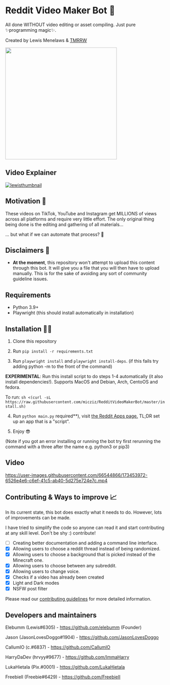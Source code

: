 # Reddit Video Maker Bot 🎥

All done WITHOUT video editing or asset compiling. Just pure ✨programming magic✨.

Created by Lewis Menelaws & [TMRRW](https://tmrrwinc.ca)

<a target="_blank" href="https://tmrrwinc.ca">
<picture>
  <source media="(prefers-color-scheme: dark)" srcset="https://user-images.githubusercontent.com/6053155/170528535-e274dc0b-7972-4b27-af22-637f8c370133.png">
  <source media="(prefers-color-scheme: light)" srcset="https://user-images.githubusercontent.com/6053155/170528582-cb6671e7-5a2f-4bd4-a048-0e6cfa54f0f7.png">
  <img src="https://user-images.githubusercontent.com/6053155/170528582-cb6671e7-5a2f-4bd4-a048-0e6cfa54f0f7.png" width="350">
</picture>

</a>

## Video Explainer

[![lewisthumbnail](https://user-images.githubusercontent.com/6053155/173631669-1d1b14ad-c478-4010-b57d-d79592a789f2.png)
](https://www.youtube.com/watch?v=3gjcY_00U1w)

## Motivation 🤔

These videos on TikTok, YouTube and Instagram get MILLIONS of views across all platforms and require very little effort.
The only original thing being done is the editing and gathering of all materials...

... but what if we can automate that process? 🤔

## Disclaimers 🚨

- **At the moment**, this repository won't attempt to upload this content through this bot. It will give you a file that
  you will then have to upload manually. This is for the sake of avoiding any sort of community guideline issues.

## Requirements

- Python 3.9+
- Playwright (this should install automatically in installation)

## Installation 👩‍💻

1. Clone this repository

2. Run `pip install -r requirements.txt`

3. Run `playwright install` and `playwright install-deps`. (if this fails try adding python -m to the front of the command)

**EXPERIMENTAL**: Run this install script to do steps 1-4 automatically (it also install dependencies!). Supports MacOS and Debian, Arch, CentoOS and fedora.

To run: `sh <(curl -sL https://raw.githubusercontent.com/micziz/RedditVideoMakerBot/master/install.sh)`

4. Run `python main.py`
   required\*\*), visit [the Reddit Apps page.](https://www.reddit.com/prefs/apps) TL;DR set up an app that is a "script".

5. Enjoy 😎

(Note if you got an error installing or running the bot try first rerunning the command with a three after the name e.g. python3 or pip3)

## Video

<https://user-images.githubusercontent.com/66544866/173453972-6526e4e6-c6ef-41c5-ab40-5d275e724e7c.mp4>

## Contributing & Ways to improve 📈

In its current state, this bot does exactly what it needs to do. However, lots of improvements can be made.

I have tried to simplify the code so anyone can read it and start contributing at any skill level. Don't be shy :) contribute!

- [ ] Creating better documentation and adding a command line interface.
- [x] Allowing users to choose a reddit thread instead of being randomized.
- [x] Allowing users to choose a background that is picked instead of the Minecraft one.
- [x] Allowing users to choose between any subreddit.
- [x] Allowing users to change voice.
- [x] Checks if a video has already been created
- [x] Light and Dark modes
- [x] NSFW post filter

Please read our [contributing guidelines](CONTRIBUTING.md) for more detailed information.

## Developers and maintainers

Elebumm (Lewis#6305) - <https://github.com/elebumm> (Founder)

Jason (JasonLovesDoggo#1904) - <https://github.com/JasonLovesDoggo>

CallumIO (c.#6837) - <https://github.com/CallumIO>

HarryDaDev (hrvyy#9677) - <https://github.com/ImmaHarry>

LukaHietala (Pix.#0001) - <https://github.com/LukaHietala>

Freebiell (Freebie#6429) - <https://github.com/FreebieII>
